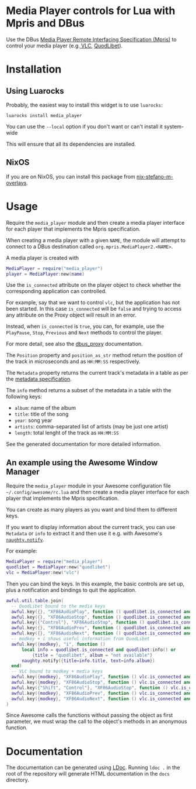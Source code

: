# Media Player controls for Lua with Mpris and DBus

Use the DBus
[Media Player Remote Interfacing Specification (Mpris)](https://specifications.freedesktop.org/mpris-spec/latest/)
to control your media player (e.g.[ VLC](https://www.videolan.org/),
[QuodLibet](https://quodlibet.readthedocs.io/)).

# Installation

## Using Luarocks

Probably, the easiest way to install this widget is to use `luarocks`:

    luarocks install media_player

You can use the `--local` option if you don't want or can't install
it system-wide

This will ensure that all its dependencies are installed.

## NixOS

If you are on NixOS, you can install this package from
[nix-stefano-m-overlays](https://github.com/stefano-m/nix-stefano-m-nix-overlays).

# Usage

Require the `media_player` module and then create a media player interface
for each player that implements the Mpris specification.

When creating a media player with a given `NAME`, the module will
attempt to connect to a DBus destination called `org.mpris.MediaPlayer2.<NAME>`.

A media player is created with

```lua
MediaPlayer = require("media_player")
player = MediaPlayer:new(name)
```

Use the `is_connected` attribute on the player object to check whether the
corresponding application can controlled.

For example, say that we want to control `vlc`, but the application has not
been started. In this case `is_connected` will be `false` and trying to access
any attribute on the Proxy object will result in an error.

Instead, when `is_connected` is `true`, you can, for example, use the
`PlayPause`, `Stop`, `Previous` and `Next` methods to control the player.

For more detail, see also the
[dbus_proxy](https://github.com/stefano-m/lua-dbus_proxy/) documentation.

The `Position` property and `position_as_str` method return the position of the
track in microseconds and as `HH:MM:SS` respectively.

The `Metadata` property returns the current track's metadata in a table as per
the
[metadata specification](https://www.freedesktop.org/wiki/Specifications/mpris-spec/metadata/).

The `info` method returns a subset of the metadata in a table with the following
keys:

* `album`: name of the album
* `title`: title of the song
* `year`: song year
* `artists`: comma-separated list of artists (may be just one artist)
* `length`: total lenght of the track as `HH:MM:SS`

See the generated documentation for more detailed information.

## An example using the Awesome Window Manager

Require the `media_player` module in your Awesome configuration file
`~/.config/awesome/rc.lua` and then create a media player interface for each
player that implements the Mpris specification.

You can create as many players as you want and bind them to different keys.

If you want to display information about the current track, you can use
`Metadata` or `info` to extract it and then use it e.g. with
Awesome's
[`naughty.notify`](https://awesomewm.org/doc/api/modules/naughty.html#notify).

For example:

```lua
MediaPlayer = require("media_player")
quodlibet = MediaPlayer:new("quodlibet")
vlc = MediaPlayer:new("vlc")
```

Then you can bind the keys.  In this example, the basic controls are set up,
plus a notification and bindings to quit the application.

```lua
awful.util.table.join(
  -- QuodLibet bound to the media keys
  awful.key({}, "XF86AudioPlay", function () quodlibet.is_connected and quodlibet:PlayPause() end),
  awful.key({}, "XF86AudioStop", function () quodlibet.is_connected and quodlibet:Stop() end),
  awful.key({"Control"}, "XF86AudioStop", function () quodlibet.is_connected and quodlibet:Quit() end),
  awful.key({}, "XF86AudioPrev", function () quodlibet.is_connected and quodlibet:Previous() end),
  awful.key({}, "XF86AudioNext", function () quodlibet.is_connected and quodlibet:Next() end),
  -- modkey + i shows useful information from QuodLibet
  awful.key({modkey}, "i", function ()
      local info = quodlibet.is_connected and quodlibet:info() or
          {title = "quodlibet", album = "not available"}
      naughty.notify({title=info.title, text=info.album})
  end)
  -- VLC bound to modkey + media keys
  awful.key({modkey}, "XF86AudioPlay", function () vlc.is_connected and vlc:PlayPause() end),
  awful.key({modkey}, "XF86AudioStop", function () vlc.is_connected and vlc:Stop() end),
  awful.key({"Shift", "Control"}, "XF86AudioStop", function () vlc.is_connected and vlc:Quit() end),
  awful.key({modkey}, "XF86AudioPrev", function () vlc.is_connected and vlc:Previous() end),
  awful.key({modkey}, "XF86AudioNext", function () vlc.is_connected and vlc:Next() end)
)
```

Since Awesome calls the functions without passing the object as first parameter,
we must wrap the call to the object's methods in an anonymous function.

# Documentation

The documentation can be generated using [LDoc](http://stevedonovan.github.io/ldoc/).
Running `ldoc .` in the root of the repository will generate HTML documentation
in the `docs` directory.
